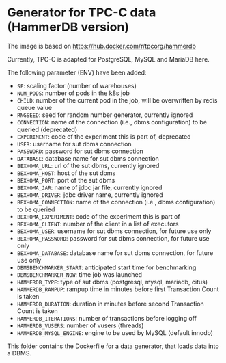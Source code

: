 # Generator for TPC-C data (HammerDB version)

The image is based on https://hub.docker.com/r/tpcorg/hammerdb

Currently, TPC-C is adapted for PostgreSQL, MySQL and MariaDB here.

The following parameter (ENV) have been added:

* `SF`: scaling factor (number of warehouses)
* `NUM_PODS`: number of pods in the k8s job
* `CHILD`: number of the current pod in the job, will be overwritten by redis queue value
* `RNGSEED`: seed for random number generator, currently ignored
* `CONNECTION`: name of the connection (i.e., dbms configuration) to be queried (deprecated)
* `EXPERIMENT`: code of the experiment this is part of, deprecated
* `USER`: username for sut dbms connection
* `PASSWORD`: password for sut dbms connection
* `DATABASE`: database name for sut dbms connection
* `BEXHOMA_URL`: url of the sut dbms, currently ignored
* `BEXHOMA_HOST`: host of the sut dbms
* `BEXHOMA_PORT`: port of the sut dbms
* `BEXHOMA_JAR`: name of jdbc jar file, currently ignored
* `BEXHOMA_DRIVER`: jdbc driver name, currently ignored
* `BEXHOMA_CONNECTION`: name of the connection (i.e., dbms configuration) to be queried
* `BEXHOMA_EXPERIMENT`: code of the experiment this is part of
* `BEXHOMA_CLIENT`: number of the client in a list of executors
* `BEXHOMA_USER`: username for sut dbms connection, for future use only
* `BEXHOMA_PASSWORD`: password for sut dbms connection, for future use only
* `BEXHOMA_DATABASE`: database name for sut dbms connection, for future use only
* `DBMSBENCHMARKER_START`: anticipated start time for benchmarking
* `DBMSBENCHMARKER_NOW`: time job was launched
* `HAMMERDB_TYPE`: type of sut dbms (postgresql, mysql, mariadb, citus)
* `HAMMERDB_RAMPUP`: rampup time in minutes before first Transaction Count is taken
* `HAMMERDB_DURATION`: duration in minutes before second Transaction Count is taken
* `HAMMERDB_ITERATIONS`: number of transactions before logging off
* `HAMMERDB_VUSERS`: number of vusers (threads)
* `HAMMERDB_MYSQL_ENGINE`: engine to be used by MySQL (default innodb)

This folder contains the Dockerfile for a data generator, that loads data into a DBMS.
